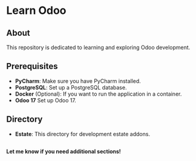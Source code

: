 # Learn Odoo

## About
This repository is dedicated to learning and exploring Odoo development.

## Prerequisites
- **PyCharm**: Make sure you have PyCharm installed. 
- **PostgreSQL**: Set up a PostgreSQL database.
- **Docker** (Optional): If you want to run the application in a container.
- **Odoo 17** Set up Odoo 17.

## Directory
- **Estate**: This directory for development estate addons. 

##
**Let me know if you need additional sections!**